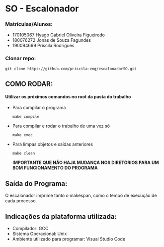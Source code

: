 # SO - Escalonador 

### Matrículas/Alunos:

- 170105067 Hyago Gabriel Oliveira Figueiredo
- 180076272 Jonas de Souza Fagundes
- 190094699 Priscila Rodrigues

### Clonar repo:

```
git clone https://github.com/priscila-eng/escalonadorSO.git
```

## COMO RODAR:

#### Utilizar os próximos comandos no root da pasta do trabalho

- Para compilar o programa
  ```
  make compile
  ```
- Para compilar e rodar o trabalho de uma vez só
  ```
  make exec
  ```
- Para limpas objetos e saídas anteriores
  ```
  make clean
  ```

  **IMPORTANTE QUE NÃO HAJA MUDANÇA NOS DIRETÓRIOS PARA UM BOM FUNCIONAMENTO DO PROGRAMA**

## Saída do Programa:

O escalonador imprime tanto o makespan, como o tempo de execução de cada processo. 


## Indicações da plataforma utilizada:
- Compilador: GCC
- Sistema Operacional: Unix
- Ambiente utilizado para programar: Visual Studio Code